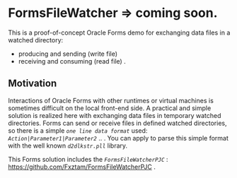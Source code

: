 # FormsFileWatcher => coming soon.
This is a proof-of-concept Oracle Forms demo for exchanging data files in a watched directory:
- producing and sending (write file)
- receiving and consuming (read file) .

## Motivation

Interactions of Oracle Forms with other runtimes or virtual machines is sometimes difficult on the local front-end side. A practical and simple solution is realized here with exchanging data files in temporary watched directories. Forms can send or receive files in defined watched directories, so there is a simple *`one line data format`* used: *`Action|Parameter1|Parameter2`* .. .
You can apply to parse this simple format with the well known *`d2dlkstr.pll`* library.

This Forms solution includes the *`FormsFileWatcherPJC`* : https://github.com/Fxztam/FormsFileWatcherPJC .

